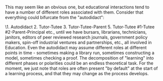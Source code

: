 This may seem like an obvious one, but educational interactions tend to
have a number of different roles associated with them. Consider that
everything could bifurcate from the "autodidact":

\1. Autodidact 2. Tutor-Tutee 3. Tutor-Tutee-Parent 5. Tutor-Tutee
\#1-Tutee \#2-Parent-Principal etc., until we have bursars, librarians,
technicians, janitors, editors of peer reviewed research journals,
government policy makers, spin-off industrial ventures and partnerships,
etc., all involved in Education. Even the autodidact may assume
different roles at different points in time - sometimes making a library
run, sometimes constructing a model, sometimes checking a proof. The
decomposition of "learning" into different phases or polarities could be
an endless theoretical task. For the moment, we just note that roles are
often present "by default" at the start of a learning process, and that
they may change as the process develops.
